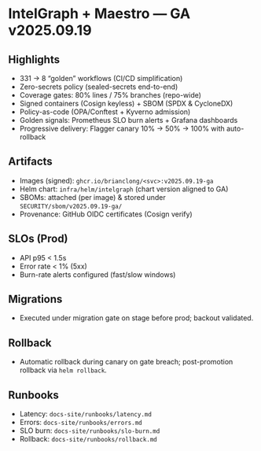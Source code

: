 # IntelGraph + Maestro — GA v2025.09.19

## Highlights

- 331 → 8 “golden” workflows (CI/CD simplification)
- Zero-secrets policy (sealed-secrets end-to-end)
- Coverage gates: 80% lines / 75% branches (repo-wide)
- Signed containers (Cosign keyless) + SBOM (SPDX & CycloneDX)
- Policy-as-code (OPA/Conftest + Kyverno admission)
- Golden signals: Prometheus SLO burn alerts + Grafana dashboards
- Progressive delivery: Flagger canary 10% → 50% → 100% with auto-rollback

## Artifacts

- Images (signed): `ghcr.io/brianclong/<svc>:v2025.09.19-ga`
- Helm chart: `infra/helm/intelgraph` (chart version aligned to GA)
- SBOMs: attached (per image) & stored under `SECURITY/sbom/v2025.09.19-ga/`
- Provenance: GitHub OIDC certificates (Cosign verify)

## SLOs (Prod)

- API p95 < 1.5s
- Error rate < 1% (5xx)
- Burn-rate alerts configured (fast/slow windows)

## Migrations

- Executed under migration gate on stage before prod; backout validated.

## Rollback

- Automatic rollback during canary on gate breach; post-promotion rollback via `helm rollback`.

## Runbooks

- Latency: `docs-site/runbooks/latency.md`
- Errors: `docs-site/runbooks/errors.md`
- SLO burn: `docs-site/runbooks/slo-burn.md`
- Rollback: `docs-site/runbooks/rollback.md`
